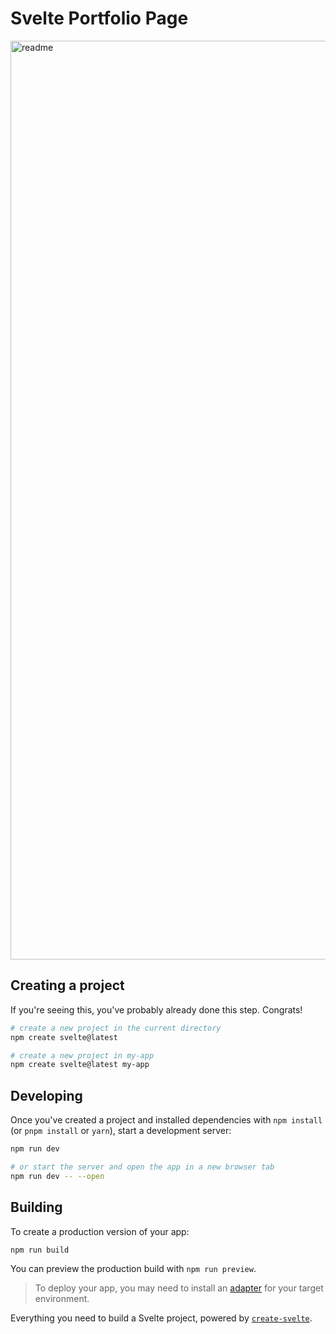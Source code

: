 # Svelte Portfolio Page

<img width="1470" alt="readme" src="https://github.com/user-attachments/assets/e4773e01-4ad1-427d-9960-e3a36006b849">





## Creating a project

If you're seeing this, you've probably already done this step. Congrats!

```bash
# create a new project in the current directory
npm create svelte@latest

# create a new project in my-app
npm create svelte@latest my-app
```

## Developing

Once you've created a project and installed dependencies with `npm install` (or `pnpm install` or `yarn`), start a development server:

```bash
npm run dev

# or start the server and open the app in a new browser tab
npm run dev -- --open
```

## Building

To create a production version of your app:

```bash
npm run build
```

You can preview the production build with `npm run preview`.

> To deploy your app, you may need to install an [adapter](https://kit.svelte.dev/docs/adapters) for your target environment.

Everything you need to build a Svelte project, powered by [`create-svelte`](https://github.com/sveltejs/kit/tree/main/packages/create-svelte).

